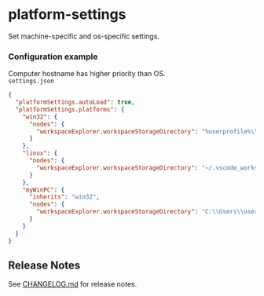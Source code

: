 # platform-settings

Set machine-specific and os-specific settings.

### Configuration example
Computer hostname has higher priority than OS.
<br/>`settings.json`
```json
{
  "platformSettings.autoLoad": true,
  "platformSettings.platforms": {
    "win32": {
      "nodes": {
        "workspaceExplorer.workspaceStorageDirectory": "%userprofile%\\.vscode_workspaces"
      }
    },
    "linux": {
      "nodes": {
        "workspaceExplorer.workspaceStorageDirectory": "~/.vscode_workspaces"
      }
    },
    "myWinPC": {
      "inherits": "win32",
      "nodes": {
        "workspaceExplorer.workspaceStorageDirectory": "C:\\Users\\userame\\.vscode_workspaces"
      }
    }
  }
}
```

## Release Notes

See [CHANGELOG.md](https://github.com/runarsf/platform-settings/blob/master/CHANGELOG.md) for release notes.
